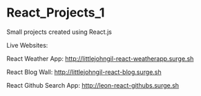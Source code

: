 # React_Projects_1

Small projects created using React.js

Live Websites:

React Weather App: http://littlejohngil-react-weatherapp.surge.sh

React Blog Wall: http://littlejohngil-react-blog.surge.sh

React Github Search App: http://leon-react-githubs.surge.sh
